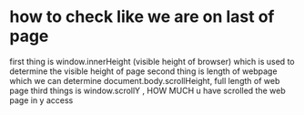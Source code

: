 # how to check like we are on last of  page
  first thing is window.innerHeight (visible height of browser) which is used to determine the visible height of page
  second thing is length of webpage which we can determine document.body.scrollHeight, full length of web page
  third things is window.scrollY , HOW MUCH u have scrolled the web page in y access